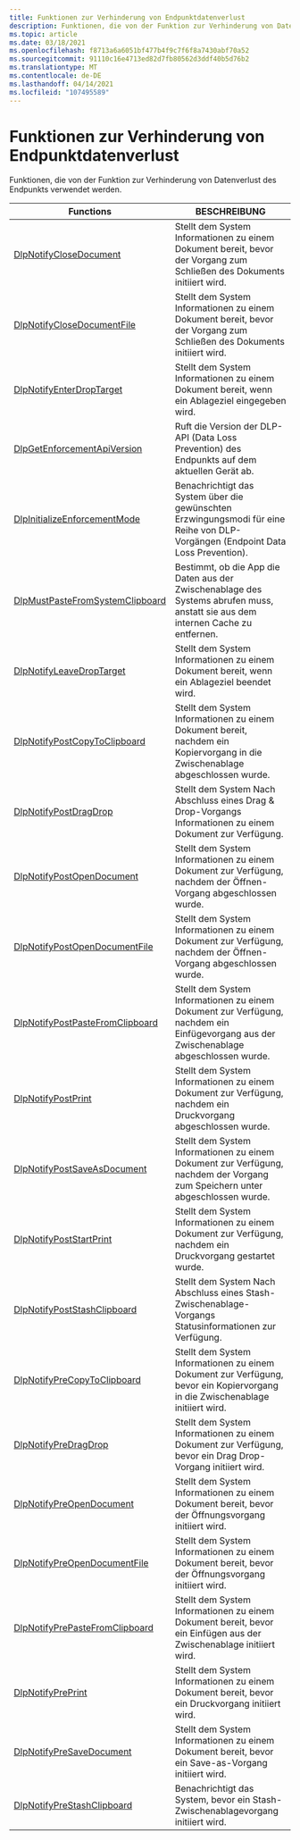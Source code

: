 ```yaml
---
title: Funktionen zur Verhinderung von Endpunktdatenverlust
description: Funktionen, die von der Funktion zur Verhinderung von Datenverlust des Endpunkts verwendet werden.
ms.topic: article
ms.date: 03/18/2021
ms.openlocfilehash: f8713a6a6051bf477b4f9c7f6f8a7430abf70a52
ms.sourcegitcommit: 91110c16e4713ed82d7fb80562d3ddf40b5d76b2
ms.translationtype: MT
ms.contentlocale: de-DE
ms.lasthandoff: 04/14/2021
ms.locfileid: "107495589"
---
```

# <a name="endpoint-data-loss-prevention-functions"></a>Funktionen zur Verhinderung von Endpunktdatenverlust

Funktionen, die von der Funktion zur Verhinderung von Datenverlust des Endpunkts verwendet werden.



| Functions                                                       | BESCHREIBUNG                                                           |
|-------------------------------------------------------------------|-----------------------------------------------------------------------|
| [DlpNotifyCloseDocument](endpointdlp-dlpnotifyclosedocument.md)                       | Stellt dem System Informationen zu einem Dokument bereit, bevor der Vorgang zum Schließen des Dokuments initiiert wird.                                  |
| [DlpNotifyCloseDocumentFile](endpointdlp-dlpnotifyclosedocumentfile.md)                       | Stellt dem System Informationen zu einem Dokument bereit, bevor der Vorgang zum Schließen des Dokuments initiiert wird.                                  |
| [DlpNotifyEnterDropTarget](endpointdlp-dlpnotifyenterdroptarget.md)                       | Stellt dem System Informationen zu einem Dokument bereit, wenn ein Ablageziel eingegeben wird.                                  |
| [DlpGetEnforcementApiVersion](endpointdlp-dlpgetenforcementapiversion.md)                       | Ruft die Version der DLP-API (Data Loss Prevention) des Endpunkts auf dem aktuellen Gerät ab.                                  |
| [DlpInitializeEnforcementMode](endpointdlp-dlpinitializeenforcementmode.md)                       | Benachrichtigt das System über die gewünschten Erzwingungsmodi für eine Reihe von DLP-Vorgängen (Endpoint Data Loss Prevention).                                  |
| [DlpMustPasteFromSystemClipboard](endpointdlp-dlpmustpastefromsystemclipboard.md)                       | Bestimmt, ob die App die Daten aus der Zwischenablage des Systems abrufen muss, anstatt sie aus dem internen Cache zu entfernen.                                  |
| [DlpNotifyLeaveDropTarget](endpointdlp-dlpnotifyleavedroptarget.md)                       | Stellt dem System Informationen zu einem Dokument bereit, wenn ein Ablageziel beendet wird.                                  |
| [DlpNotifyPostCopyToClipboard](endpointdlp-dlpnotifypostcopytoclipboard.md)                         | Stellt dem System Informationen zu einem Dokument bereit, nachdem ein Kopiervorgang in die Zwischenablage abgeschlossen wurde.  |
| [DlpNotifyPostDragDrop](endpointdlp-dlpnotifypostdragdrop.md)                         | Stellt dem System Nach Abschluss eines Drag &amp; Drop-Vorgangs Informationen zu einem Dokument zur Verfügung.  |
| [DlpNotifyPostOpenDocument](endpointdlp-dlpnotifypostopendocument.md)                       | Stellt dem System Informationen zu einem Dokument zur Verfügung, nachdem der Öffnen-Vorgang abgeschlossen wurde.                                  |
| [DlpNotifyPostOpenDocumentFile](endpointdlp-dlpnotifypostopendocumentfile.md)                       | Stellt dem System Informationen zu einem Dokument zur Verfügung, nachdem der Öffnen-Vorgang abgeschlossen wurde.                                  |
| [DlpNotifyPostPasteFromClipboard](endpointdlp-dlpnotifypostpastefromclipboard.md)                       | Stellt dem System Informationen zu einem Dokument zur Verfügung, nachdem ein Einfügevorgang aus der Zwischenablage abgeschlossen wurde.                                  |
| [DlpNotifyPostPrint](endpointdlp-dlpnotifypostprint.md)                       | Stellt dem System Informationen zu einem Dokument zur Verfügung, nachdem ein Druckvorgang abgeschlossen wurde.                                  |
| [DlpNotifyPostSaveAsDocument](endpointdlp-dlpnotifypostsaveasdocument.md)                       | Stellt dem System Informationen zu einem Dokument zur Verfügung, nachdem der Vorgang zum Speichern unter abgeschlossen wurde.                                  |
| [DlpNotifyPostStartPrint](endpointdlp-dlpnotifypoststartprint.md)                       | Stellt dem System Informationen zu einem Dokument zur Verfügung, nachdem ein Druckvorgang gestartet wurde.                                  |
| [DlpNotifyPostStashClipboard](endpointdlp-dlpnotifypoststashclipboard.md)                       | Stellt dem System Nach Abschluss eines Stash-Zwischenablage-Vorgangs Statusinformationen zur Verfügung.                                  |
| [DlpNotifyPreCopyToClipboard](endpointdlp-dlpnotifyprecopytoclipboard.md)                         | Stellt dem System Informationen zu einem Dokument zur Verfügung, bevor ein Kopiervorgang in die Zwischenablage initiiert wird.  |
| [DlpNotifyPreDragDrop](endpointdlp-dlpnotifypredragdrop.md)                         | Stellt dem System Informationen zu einem Dokument zur Verfügung, bevor ein Drag Drop-Vorgang initiiert wird.  |
| [DlpNotifyPreOpenDocument](endpointdlp-dlpnotifypreopendocument.md)                         | Stellt dem System Informationen zu einem Dokument bereit, bevor der Öffnungsvorgang initiiert wird.  |
| [DlpNotifyPreOpenDocumentFile](endpointdlp-dlpnotifypreopendocumentfile.md)                         | Stellt dem System Informationen zu einem Dokument bereit, bevor der Öffnungsvorgang initiiert wird.  |
| [DlpNotifyPrePasteFromClipboard](endpointdlp-dlpnotifyprepastefromclipboard.md)                         | Stellt dem System Informationen zu einem Dokument bereit, bevor ein Einfügen aus der Zwischenablage initiiert wird.  |
| [DlpNotifyPrePrint](endpointdlp-dlpnotifypreprint.md)                         | Stellt dem System Informationen zu einem Dokument bereit, bevor ein Druckvorgang initiiert wird.  |
| [DlpNotifyPreSaveDocument](endpointdlp-dlpnotifypresaveasdocument.md)                       | Stellt dem System Informationen zu einem Dokument bereit, bevor ein Save-as-Vorgang initiiert wird.                                  |
| [DlpNotifyPreStashClipboard](endpointdlp-dlpnotifyprestashclipboard.md)                       | Benachrichtigt das System, bevor ein Stash-Zwischenablagevorgang initiiert wird.                                  |